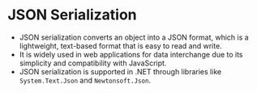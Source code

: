 # JSON Serialization

- JSON serialization converts an object into a JSON format, which is a lightweight, text-based format that is easy to read and write.
- It is widely used in web applications for data interchange due to its simplicity and compatibility with JavaScript.
- JSON serialization is supported in .NET through libraries like `System.Text.Json` and `Newtonsoft.Json`.
